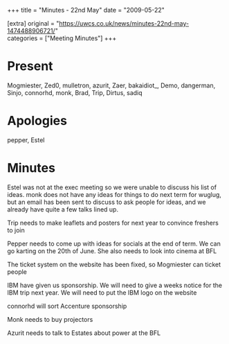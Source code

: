 +++
title = "Minutes - 22nd May"
date = "2009-05-22"

[extra]
original = "https://uwcs.co.uk/news/minutes-22nd-may-1474488906721/"    
categories = ["Meeting Minutes"]
+++

# Present

Mogmiester, Zed0, mulletron, azurit, Zaer, bakaidiot\_, Demo, dangerman, Sinjo, connorhd, monk, Brad, Trip, Dirtus, sadiq

# Apologies

pepper, Estel

# Minutes

Estel was not at the exec meeting so we were unable to discuss his list of ideas. monk does not have any ideas for things to do next term for wuglug, but an email has been sent to discuss to ask people for ideas, and we already have quite a few talks lined up.

Trip needs to make leaflets and posters for next year to convince freshers to join

Pepper needs to come up with ideas for socials at the end of term. We can go karting on the 20th of June. She also needs to look into cinema at BFL

The ticket system on the website has been fixed, so Mogmiester can ticket people

IBM have given us sponsorship. We will need to give a weeks notice for the IBM trip next year. We will need to put the IBM logo on the website

connorhd will sort Accenture sponsorship

Monk needs to buy projectors

Azurit needs to talk to Estates about power at the BFL
